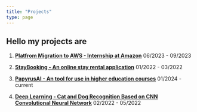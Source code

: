 ```yaml
---
title: "Projects"
type: page
---
```


## Hello my projects are

1. [**Platfrom Migration to AWS - Internship at Amazon**](/projects/amazonintern)  06/2023 - 09/2023             

2. [**StayBooking - An online stay rental application**](/projects/staybooking)    01/2022 - 03/2022
3. [**PapyrusAI - An tool for use in higher education courses**](/projects/papyrusai) 01/2024 - current
4. [**Deep Learning - Cat and Dog Recognition Based on CNN Convolutional Neural Network**](/projects/catdogrecognition) 02/2022 - 05/2022

<!-- 3. [Smart home communication network and control system - Internship at CAS](/projects/smarthome) _07/2023 - 10/2023_ -->